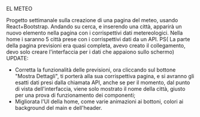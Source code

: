 
EL METEO

Progetto settimanale sulla creazione di una pagina del meteo, usando React+Bootstrap. 
Andando su cerca, e inserendo una città, apparirà un nuovo elemento nella pagina con i corrispettivi dati metereologici.
Nella home i saranno 5 città prese con i corrispettivi dati da un API.
PS( La parte della pagina previsioni era quasi completa, avevo creato il collegamento, devo solo creare l'interfaccia per i dati che appaiono sullo schermo)
UPDATE: 
- Corretta la funzionalità delle previsioni, ora cliccando sul bottone "Mostra Dettagli", ti porterà alla sua corrispettiva pagina, e si avranno gli esatti dati presi dalla chiamata API, anche se per il momento, dal punto di vista dell'interfaccia, viene solo mostrato il nome della città, giusto per una prova di funzionamento dei componenti;
- Migliorata l'UI della home, come varie animazioni ai bottoni, colori ai background del main e dell'header. 
